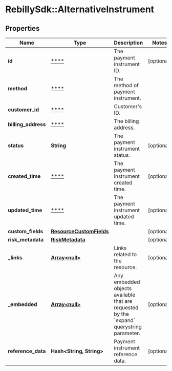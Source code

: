 # RebillySdk::AlternativeInstrument

## Properties
Name | Type | Description | Notes
------------ | ------------- | ------------- | -------------
**id** | [****](.md) | The payment instrument ID. | [optional] 
**method** | [****](.md) | The method of payment instrument. | 
**customer_id** | [****](.md) | Customer&#x27;s ID. | 
**billing_address** | [****](.md) | The billing address. | 
**status** | **String** | The payment instrument status. | [optional] 
**created_time** | [****](.md) | The payment instrument created time. | [optional] 
**updated_time** | [****](.md) | The payment instrument updated time. | [optional] 
**custom_fields** | [**ResourceCustomFields**](ResourceCustomFields.md) |  | [optional] 
**risk_metadata** | [**RiskMetadata**](RiskMetadata.md) |  | [optional] 
**_links** | [**Array&lt;null&gt;**](.md) | Links related to the resource. | [optional] 
**_embedded** | [**Array&lt;null&gt;**](.md) | Any embedded objects available that are requested by the &#x60;expand&#x60; querystring parameter. | [optional] 
**reference_data** | **Hash&lt;String, String&gt;** | Payment instrument reference data. | [optional] 

